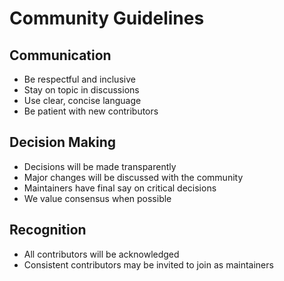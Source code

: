 # Community Guidelines

## Communication
- Be respectful and inclusive
- Stay on topic in discussions
- Use clear, concise language
- Be patient with new contributors

## Decision Making
- Decisions will be made transparently
- Major changes will be discussed with the community
- Maintainers have final say on critical decisions
- We value consensus when possible

## Recognition
- All contributors will be acknowledged
- Consistent contributors may be invited to join as maintainers